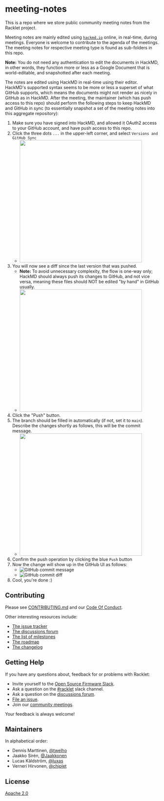 # meeting-notes

This is a repo where we store public community meeting notes from the Racklet project.

Meeting notes are mainly edited using [`hackmd.io`](https://hackmd.io) online, in real-time,
during meetings. Everyone is welcome to contribute to the agenda of the meetings. The meeting
notes for respective meeting type is found as sub-folders in this repo.

**Note:** You do not need any authentication to edit the documents in HackMD, in other words, they
function more or less as a Google Document that is world-editable, and snapshotted after each meeting.

The notes are edited using HackMD in real-time using their editor. HackMD's supported syntax
seems to be more or less a superset of what GitHub supports, which means the documents might
not render as nicely in GitHub as in HackMD. After the meeting, the maintainer (which has push
access to this repo) should perform the following steps to keep HackMD and GitHub in sync
(to essentially snapshot a set of the meeting notes into this aggregate repository):

1. Make sure you have signed into HackMD, and allowed it OAuth2 access to your GitHub account, and have push access to this repo.
2. Click the three dots `...` in the upper-left corner, and select `Versions and GitHub Sync`
   - <img src="docs/images/2.png" width="400"/>
3. You will now see a diff since the last version that was pushed.
   - **Note:** To avoid unnecessary complexity, the flow is one-way only; HackMD should always push its changes to GitHub, and not vice versa, meaning these files should NOT be edited "by hand" in GitHub usually.
   - <img src="docs/images/3.png" width="400"/>
4. Click the "Push" button.
5. The branch should be filled in automatically (if not, set it to `main`). Describe the changes shortly as follows, this will be the commit message.
   - <img src="docs/images/5.png" width="400"/>
6. Confirm the push operation by clicking the blue `Push` button
7. Now the change will show up in the GitHub UI as follows:
   - ![GitHub commit message](docs/images/7_1.png)
   - ![GitHub commit diff](docs/images/7_2.png)
8. Cool, you're done :)

## Contributing

Please see [CONTRIBUTING.md](CONTRIBUTING.md) and our [Code Of Conduct](CODE_OF_CONDUCT.md).

Other interesting resources include:

- [The issue tracker](https://github.com/racklet/racklet/issues)
- [The discussions forum](https://github.com/racklet/racklet/discussions)
- [The list of milestones](https://github.com/racklet/racklet/milestones)
- [The roadmap](https://github.com/orgs/racklet/projects/1)
- [The changelog](https://github.com/racklet/racklet/blob/main/CHANGELOG.md)

## Getting Help

If you have any questions about, feedback for or problems with Racklet:

- Invite yourself to the [Open Source Firmware Slack](https://slack.osfw.dev/).
- Ask a question on the [#racklet](https://osfw.slack.com/messages/racklet/) slack channel.
- Ask a question on the [discussions forum](https://github.com/racklet/racklet/discussions).
- [File an issue](https://github.com/racklet/racklet/issues/new).
- Join our [community meetings](community/README.md).

Your feedback is always welcome!

## Maintainers

In alphabetical order:

- Dennis Marttinen, [@twelho](https://github.com/twelho)
- Jaakko Sirén, [@Jaakkonen](https://github.com/Jaakkonen)
- Lucas Käldström, [@luxas](https://github.com/luxas)
- Verneri Hirvonen, [@chiplet](https://github.com/chiplet)

## License

[Apache 2.0](LICENSE)
